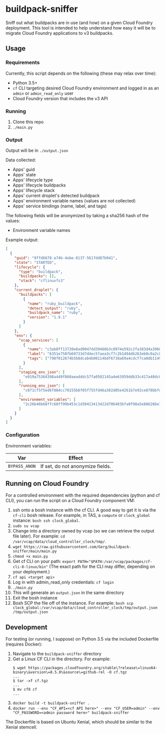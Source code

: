 # buildpack-sniffer
Sniff out what buildpacks are in use (and how) on a given Cloud Foundry
deployment. This tool is intended to help understand how easy it will be to
migrate Cloud Foundry applications to v3 buildpacks.

## Usage

### Requirements

Currently, this script depends on the following (these may relax over time):
- Python 3.5+
- `cf` CLI targeting desired Cloud Foundry environment and logged in as an
  `admin` or `admin_read_only` user
- Cloud Foundry version that includes the v3 API

### Running

1. Clone this repo
1. `./main.py`

### Output

Output will be in `./output.json`

Data collected:
- Apps' guid
- Apps' state
- Apps' lifecycle type
- Apps' lifecycle buildpacks
- Apps' lifecycle stack
- Apps' current droplet's detected buildpack
- Apps' environment variable names (values are not collected)
- Apps' service bindings (name, label, and tags)

The following fields will be anonymized by taking a sha256 hash of the values:
- Environment variable names

Example output:
```json
[
  {
    "guid": "9ffd6678-a74b-4ebe-8137-5617dd87b941",
    "state": "STARTED",
    "lifecycle": {
      "type": "buildpack",
      "buildpacks": [],
      "stack": "cflinuxfs3"
    },
    "current_droplet": {
      "buildpacks": [
        {
          "name": "ruby_buildpack",
          "detect_output": "ruby",
          "buildpack_name": "ruby",
          "version": "1.9.1"
        }
      ]
    },
    "env": {
      "vcap_services": [
        {
          "name": "c3ab8ff13720e8ad9047dd39466b3c8974e592c2fa383d4a3960714caef0c4f2",
          "label": "6351e758fb69733d7d4ec5faea3cf7c2b1494db263eb0c0a2c889b2578114ec4",
          "tags": ["798f012674b5b8dcab4b00114bdf6738a69a4cdcf7ca0db1149260c9f81b73f7"]
        }
      ],
      "staging_env_json": [
        "e919a75364398a449f860aeadddc57fa0502145a4e63959ddb33c417a48dc0da"
      ],
      "running_env_json": [
        "c071cf5f5ed6f884cc70155b6f05f755fd46a302d05e4261b7e92ce878bbfed8"
      ],
      "environment_variables": [
        "2c26b46b68ffc68ff99b453c1d30413413422d706483bfa0f98a5e886266e7ae"
      ]
    }
  }
]
```

### Configuration

Environment variables:

|Var|Effect|
|-|-|
| `BYPASS_ANON` | If set, do not anonymize fields. |

## Running on Cloud Foundry

For a controlled environment with the required dependencies (python and cf
CLI), you can run the script on a Cloud Foundry component VM:

1. ssh onto a bosh instance with the cf CLI. A good way to get it is via the
   `cf-cli` bosh release. For example, in TAS, a `compute` or `clock_global`
   instance: `bosh ssh clock_global`.
1. `sudo su vcap`
1. Change into a directory owned by vcap (so we can retrieve the output file
   later). For example: `cd /var/vcap/data/cloud_controller_clock/tmp/`.
1. `wget https://raw.githubusercontent.com/Gerg/buildpack-sniffer/main/main.py`
1. `chmod +x main.py`
1. Get cf CLI on your path: `export PATH="$PATH:/var/vcap/packages/cf-cli-8-linux/bin"`
   (The exact path for the CLI may differ, depending on your deployment.)
1. `cf api <target api>`
1. Log in with admin_read_only credentials: `cf login`
1. `./main.py`
1. This will generate an `output.json` in the same directory
1. Exit the bosh instance
1. Bosh SCP the file off of the instance. For example: `bosh scp clock_global:/var/vcap/data/cloud_controller_clock/tmp/output.json /tmp/output.json`

## Development

For testing (or running, I suppose) on Python 3.5 via the included Dockerfile (requires Docker):

1. Navigate to the `buildpack-sniffer` directory
1. Get a Linux CF CLI in the directory. For example:
   ```
   $ wget https://packages.cloudfoundry.org/stable\?release\=linux64-binary\&version\=8.5.0\&source\=github-rel -O cf.tgz
   ...
   $ tar -xf cf.tgz
   ...
   $ mv cf8 cf
   ...
   ```
1. `docker build -t buildpack-sniffer .`
1. `docker run --env "CF_API=<cf API here>" --env "CF_USER=admin" --env "CF_PASSWORD=<admin password here>" buildpack-sniffer`

The Dockerfile is based on Ubuntu Xenial, which should be similar to the Xenial stemcell.
